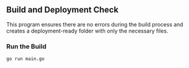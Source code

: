 ## Build and Deployment Check

This program ensures there are no errors during the build process and creates a deployment-ready folder with only the necessary files.

### Run the Build

```sh
go run main.go
```
